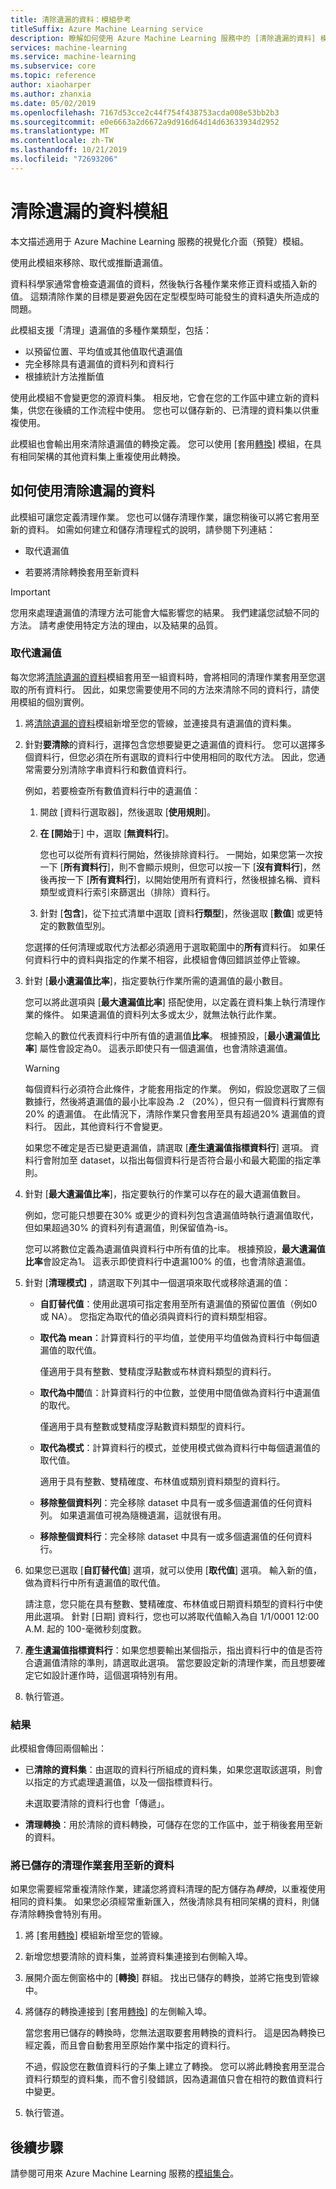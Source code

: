 ```yaml
---
title: 清除遺漏的資料：模組參考
titleSuffix: Azure Machine Learning service
description: 瞭解如何使用 Azure Machine Learning 服務中的 [清除遺漏的資料] 模組來移除、取代或推斷遺漏值。
services: machine-learning
ms.service: machine-learning
ms.subservice: core
ms.topic: reference
author: xiaoharper
ms.author: zhanxia
ms.date: 05/02/2019
ms.openlocfilehash: 7167d53cce2c44f754f438753acda008e53bb2b3
ms.sourcegitcommit: e0e6663a2d6672a9d916d64d14d63633934d2952
ms.translationtype: MT
ms.contentlocale: zh-TW
ms.lasthandoff: 10/21/2019
ms.locfileid: "72693206"
---
```

# <a name="clean-missing-data-module"></a>清除遺漏的資料模組

本文描述適用于 Azure Machine Learning 服務的視覺化介面（預覽）模組。

使用此模組來移除、取代或推斷遺漏值。 

資料科學家通常會檢查遺漏值的資料，然後執行各種作業來修正資料或插入新的值。 這類清除作業的目標是要避免因在定型模型時可能發生的資料遺失所造成的問題。 

此模組支援「清理」遺漏值的多種作業類型，包括：

+ 以預留位置、平均值或其他值取代遺漏值
+ 完全移除具有遺漏值的資料列和資料行
+ 根據統計方法推斷值


使用此模組不會變更您的源資料集。 相反地，它會在您的工作區中建立新的資料集，供您在後續的工作流程中使用。 您也可以儲存新的、已清理的資料集以供重複使用。

此模組也會輸出用來清除遺漏值的轉換定義。 您可以使用 [套用[轉換](./apply-transformation.md)] 模組，在具有相同架構的其他資料集上重複使用此轉換。  

## <a name="how-to-use-clean-missing-data"></a>如何使用清除遺漏的資料

此模組可讓您定義清理作業。 您也可以儲存清理作業，讓您稍後可以將它套用至新的資料。 如需如何建立和儲存清理程式的說明，請參閱下列連結： 
 
+ 取代遺漏值
  
+ 若要將清除轉換套用至新資料
 
> [!IMPORTANT]
> 您用來處理遺漏值的清理方法可能會大幅影響您的結果。 我們建議您試驗不同的方法。 請考慮使用特定方法的理由，以及結果的品質。

### <a name="replace-missing-values"></a>取代遺漏值  

每次您將[清除遺漏的資料](./clean-missing-data.md)模組套用至一組資料時，會將相同的清理作業套用至您選取的所有資料行。 因此，如果您需要使用不同的方法來清除不同的資料行，請使用模組的個別實例。

1.  將[清除遺漏的資料](./clean-missing-data.md)模組新增至您的管線，並連接具有遺漏值的資料集。  
  
2.  針對**要清除**的資料行，選擇包含您想要變更之遺漏值的資料行。 您可以選擇多個資料行，但您必須在所有選取的資料行中使用相同的取代方法。 因此，您通常需要分別清除字串資料行和數值資料行。

    例如，若要檢查所有數值資料行中的遺漏值：

    1. 開啟 [資料行選取器]，然後選取 [**使用規則**]。
    2. **在 [開始**于] 中，選取 [**無資料行**]。

        您也可以從所有資料行開始，然後排除資料行。 一開始，如果您第一次按一下 [**所有資料行**]，則不會顯示規則，但您可以按一下 [**沒有資料行**]，然後再按一下 [**所有資料行**]，以開始使用所有資料行，然後根據名稱、資料類型或資料行索引來篩選出（排除）資料行。

    3. 針對 [**包含**]，從下拉式清單中選取 [資料**行類型**]，然後選取 [**數值**] 或更特定的數數值型別。 
  
    您選擇的任何清理或取代方法都必須適用于選取範圍中的**所有**資料行。 如果任何資料行中的資料與指定的作業不相容，此模組會傳回錯誤並停止管線。
  
3.  針對 [**最小遺漏值比率**]，指定要執行作業所需的遺漏值的最小數目。  
  
    您可以將此選項與 [**最大遺漏值比率**] 搭配使用，以定義在資料集上執行清理作業的條件。 如果遺漏值的資料列太多或太少，就無法執行此作業。 
  
    您輸入的數位代表資料行中所有值的遺漏值**比率**。 根據預設，[**最小遺漏值比率**] 屬性會設定為0。 這表示即使只有一個遺漏值，也會清除遺漏值。 

    > [!WARNING]
    > 每個資料行必須符合此條件，才能套用指定的作業。 例如，假設您選取了三個數據行，然後將遺漏值的最小比率設為 .2 （20%），但只有一個資料行實際有20% 的遺漏值。 在此情況下，清除作業只會套用至具有超過20% 遺漏值的資料行。 因此，其他資料行不會變更。
    > 
    > 如果您不確定是否已變更遺漏值，請選取 [**產生遺漏值指標資料行**] 選項。 資料行會附加至 dataset，以指出每個資料行是否符合最小和最大範圍的指定準則。  
  
4. 針對 [**最大遺漏值比率**]，指定要執行的作業可以存在的最大遺漏值數目。   
  
    例如，您可能只想要在30% 或更少的資料列包含遺漏值時執行遺漏值取代，但如果超過30% 的資料列有遺漏值，則保留值為-is。  
  
    您可以將數位定義為遺漏值與資料行中所有值的比率。 根據預設，**最大遺漏值比率**會設定為1。 這表示即使資料行中遺漏100% 的值，也會清除遺漏值。  
  
   
  
5. 針對 [**清理模式]** ，請選取下列其中一個選項來取代或移除遺漏的值：  
  
  
    + **自訂替代值**：使用此選項可指定套用至所有遺漏值的預留位置值（例如0或 NA）。 您指定為取代的值必須與資料行的資料類型相容。
  
    + **取代為 mean**：計算資料行的平均值，並使用平均值做為資料行中每個遺漏值的取代值。  
  
        僅適用于具有整數、雙精度浮點數或布林資料類型的資料行。  
  
    + **取代為中間**值：計算資料行的中位數，並使用中間值做為資料行中遺漏值的取代。  
  
        僅適用于具有整數或雙精度浮點數資料類型的資料行。 
  
    + **取代為模式**：計算資料行的模式，並使用模式做為資料行中每個遺漏值的取代值。  
  
        適用于具有整數、雙精確度、布林值或類別資料類型的資料行。 
  
    + **移除整個資料列**：完全移除 dataset 中具有一或多個遺漏值的任何資料列。 如果遺漏值可視為隨機遺漏，這就很有用。  
  
    + **移除整個資料行**：完全移除 dataset 中具有一或多個遺漏值的任何資料行。  
  
    
  
6. 如果您已選取 [**自訂替代值**] 選項，就可以使用 [**取代值**] 選項。 輸入新的值，做為資料行中所有遺漏值的取代值。  
  
    請注意，您只能在具有整數、雙精確度、布林值或日期資料類型的資料行中使用此選項。 針對 [日期] 資料行，您也可以將取代值輸入為自 1/1/0001 12:00 A.M. 起的 100-毫微秒刻度數。  
  
7. **產生遺漏值指標資料行**：如果您想要輸出某個指示，指出資料行中的值是否符合遺漏值清除的準則，請選取此選項。 當您要設定新的清理作業，而且想要確定它如設計運作時，這個選項特別有用。
  
8. 執行管道。

### <a name="results"></a>結果

此模組會傳回兩個輸出：  

-   已**清除的資料集**：由選取的資料行所組成的資料集，如果您選取該選項，則會以指定的方式處理遺漏值，以及一個指標資料行。  

    未選取要清除的資料行也會「傳遞」。  
  
-  **清理轉換**：用於清除的資料轉換，可儲存在您的工作區中，並于稍後套用至新的資料。

### <a name="apply-a-saved-cleaning-operation-to-new-data"></a>將已儲存的清理作業套用至新的資料  

如果您需要經常重複清除作業，建議您將資料清理的配方儲存為*轉換*，以重複使用相同的資料集。 如果您必須經常重新匯入，然後清除具有相同架構的資料，則儲存清除轉換會特別有用。  
      
1.  將 [套用[轉換](./apply-transformation.md)] 模組新增至您的管線。  
  
2.  新增您想要清除的資料集，並將資料集連接到右側輸入埠。  
  
3.  展開介面左側窗格中的 [**轉換**] 群組。 找出已儲存的轉換，並將它拖曳到管線中。  
  
4.  將儲存的轉換連接到 [套用[轉換](./apply-transformation.md)] 的左側輸入埠。 

    當您套用已儲存的轉換時，您無法選取要套用轉換的資料行。 這是因為轉換已經定義，而且會自動套用至原始作業中指定的資料行。

    不過，假設您在數值資料行的子集上建立了轉換。 您可以將此轉換套用至混合資料行類型的資料集，而不會引發錯誤，因為遺漏值只會在相符的數值資料行中變更。

6.  執行管道。  

## <a name="next-steps"></a>後續步驟

請參閱可用來 Azure Machine Learning 服務的[模組集合](module-reference.md)。 